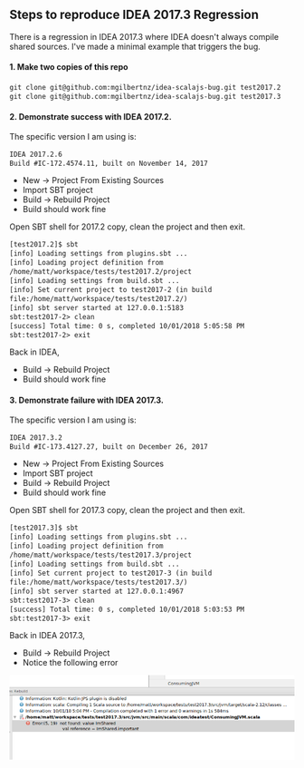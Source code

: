 ## Steps to reproduce IDEA 2017.3 Regression

There is a regression in IDEA 2017.3 where IDEA doesn't always compile shared sources.  I've made a minimal example that triggers the bug.

#### 1. Make two copies of this repo 

```
git clone git@github.com:mgilbertnz/idea-scalajs-bug.git test2017.2
git clone git@github.com:mgilbertnz/idea-scalajs-bug.git test2017.3
```

#### 2. Demonstrate success with IDEA 2017.2.
The specific version I am using is:
```
IDEA 2017.2.6
Build #IC-172.4574.11, built on November 14, 2017
```

- New -> Project From Existing Sources
- Import SBT project
- Build -> Rebuild Project
- Build should work fine

Open SBT shell for 2017.2 copy, clean the project and then exit.
```
[test2017.2]$ sbt
[info] Loading settings from plugins.sbt ...
[info] Loading project definition from /home/matt/workspace/tests/test2017.2/project
[info] Loading settings from build.sbt ...
[info] Set current project to test2017-2 (in build file:/home/matt/workspace/tests/test2017.2/)
[info] sbt server started at 127.0.0.1:5183
sbt:test2017-2> clean
[success] Total time: 0 s, completed 10/01/2018 5:05:58 PM
sbt:test2017-2> exit
```

Back in IDEA,
- Build -> Rebuild Project
- Build should work fine


#### 3. Demonstrate failure with IDEA 2017.3.
The specific version I am using is:
```
IDEA 2017.3.2
Build #IC-173.4127.27, built on December 26, 2017
```

- New -> Project From Existing Sources
- Import SBT project
- Build -> Rebuild Project
- Build should work fine

Open SBT shell for 2017.3 copy, clean the project and then exit.
```
[test2017.3]$ sbt
[info] Loading settings from plugins.sbt ...
[info] Loading project definition from /home/matt/workspace/tests/test2017.3/project
[info] Loading settings from build.sbt ...
[info] Set current project to test2017-3 (in build file:/home/matt/workspace/tests/test2017.3/)
[info] sbt server started at 127.0.0.1:4967
sbt:test2017-3> clean
[success] Total time: 0 s, completed 10/01/2018 5:03:53 PM
sbt:test2017-3> exit
```

Back in IDEA 2017.3,
- Build -> Rebuild Project
- Notice the following error

![error text](images/error.png "Error Message")
